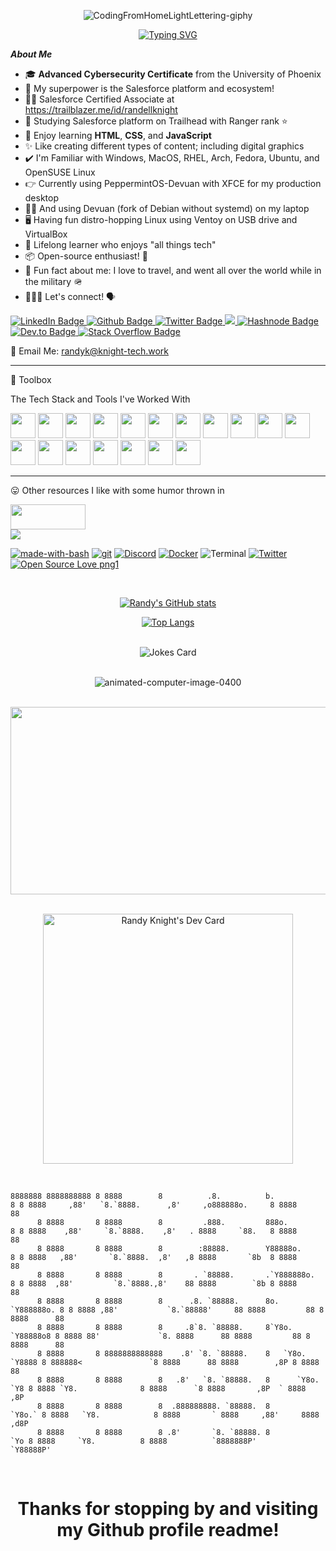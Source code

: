 <!DOCTYPE html>
<html>
<head>

<div align="center" height="350" width="440">

![CodingFromHomeLightLettering-giphy](https://user-images.githubusercontent.com/6032445/224421599-d4f64da8-398e-4130-a6d8-e68f22d27afc.gif)

</div>

<div align="center">

[![Typing SVG](https://readme-typing-svg.herokuapp.com?color=%2336BCF7&size=20&width=500&lines=Hello%2C+I'm+Randy+Knight+%F0%9F%91%8B+Welcome)](https://git.io/typing-svg)

</div>

</head>

<body>

***About Me***

- 🎓 **Advanced Cybersecurity Certificate** from the University of Phoenix
- 💪 My superpower is the Salesforce platform and ecosystem!
- 👨‍🎓 Salesforce Certified Associate at https://trailblazer.me/id/randellknight
- 📢 Studying Salesforce platform on Trailhead with Ranger rank ⭐️ 
- 👔 Enjoy learning **HTML**, **CSS**, and **JavaScript**
- ✨ Like creating different types of content; including digital graphics
- ✔️ I'm Familiar with Windows, MacOS, RHEL, Arch, Fedora, Ubuntu, and OpenSUSE Linux
- 👉 Currently using PeppermintOS-Devuan with XFCE for my production desktop
- 👌🏼 And using Devuan (fork of Debian without systemd) on my laptop
- 🖥️ Having fun distro-hopping Linux using Ventoy on USB drive and VirtualBox
- 🌱 Lifelong learner who enjoys "all things tech"
- 📦 Open-source enthusiast! 🎉
- 🌄 Fun fact about me: I love to travel, and went all over the world while in the military 🪖
- 👨🏻‍💻 Let's connect! 🗣

<div id="badges">

  <a href="https://www.linkedin.com/in/RandellKnight">
    <img src="https://img.shields.io/badge/LinkedIn-blue?style=for-the-badge&logo=linkedin&logoColor=white" alt="LinkedIn Badge"/>
  </a>

  <a href="https://github.com/RandellBrianKnight">
    <img src="https://img.shields.io/badge/GitHub-100000?style=for-the-badge&logo=github&logoColor=white" alt="Github Badge"/>
  </a>

  <a href="https://twitter.com/RandellBKnight">
    <img src="https://img.shields.io/badge/Twitter-blue?style=for-the-badge&logo=twitter&logoColor=white" alt="Twitter Badge"/>
  </a>

  <a href="https://www.reddit.com/r/KnightTechWork/">
    <img src="https://img.shields.io/badge/Reddit-FF4500?style=for-the-badge&logo=reddit&logoColor=white"/>
  </a>
  
  <a href="https://blog.knight-tech.work/">
    <img src="https://img.shields.io/badge/Hashnode-2962FF?style=for-the-badge&logo=hashnode&logoColor=white" alt="Hashnode Badge"/>
  </a>

  <a href="https://dev.to/randellbrianknight">
    <img src="https://img.shields.io/badge/dev.to-0A0A0A?style=for-the-badge&logo=dev.to&logoColor=white" alt="Dev.to Badge"/>
  </a>

  <a href="https://meta.stackoverflow.com/users/9393640/knight-tech">
    <img src="https://img.shields.io/badge/Stack_Overflow-FE7A16?style=for-the-badge&logo=stack-overflow&logoColor=white" alt="Stack Overflow Badge"/>
  </a>
  
  📧 Email Me: randyk@knight-tech.work
  
</div>
    
---

🧰 Toolbox

<p title="The Tech Stack and Tools I've Worked With">The Tech Stack and Tools I've Worked With</p>

<div id="html">

<link rel="stylesheet" href="https://cdn.jsdelivr.net/gh/devicons/devicon@v1.14.0/devicon.min.css">

<img src="https://cdn.jsdelivr.net/gh/devicons/devicon/icons/salesforce/salesforce-original.svg" width="40" height="40">
<img src="https://cdn.jsdelivr.net/gh/devicons/devicon/icons/canva/canva-original.svg" width="40" height="40">
<img src="https://cdn.jsdelivr.net/gh/devicons/devicon/icons/css3/css3-original-wordmark.svg" width="40" height="40">
<img src="https://cdn.jsdelivr.net/gh/devicons/devicon/icons/devicon/devicon-original-wordmark.svg" width="40" height="40">
<img src="https://cdn.jsdelivr.net/gh/devicons/devicon/icons/docker/docker-original-wordmark.svg" width="40" height="40">
<img src="https://cdn.jsdelivr.net/gh/devicons/devicon/icons/drupal/drupal-original.svg" width="40" height="40">
<img src="https://cdn.jsdelivr.net/gh/devicons/devicon/icons/firefox/firefox-original-wordmark.svg" width="40" height="40">
<img src="https://cdn.jsdelivr.net/gh/devicons/devicon/icons/gimp/gimp-original-wordmark.svg" width="40" height="40">
<img src="https://cdn.jsdelivr.net/gh/devicons/devicon/icons/git/git-original.svg" width="40" height="40">
<img src="https://cdn.jsdelivr.net/gh/devicons/devicon/icons/html5/html5-original.svg" width="40" height="40">
<img src="https://cdn.jsdelivr.net/gh/devicons/devicon/icons/inkscape/inkscape-original-wordmark.svg" width="40" height="40">
<img src="https://cdn.jsdelivr.net/gh/devicons/devicon/icons/javascript/javascript-original.svg" width="40" height="40">
<img src="https://cdn.jsdelivr.net/gh/devicons/devicon/icons/linkedin/linkedin-original.svg" width="40" height="40">
<img src="https://cdn.jsdelivr.net/gh/devicons/devicon/icons/linux/linux-original.svg" width="40" height="40">
<img src="https://cdn.jsdelivr.net/gh/devicons/devicon/icons/opensuse/opensuse-original.svg" width="40" height="40">          
<img src="https://cdn.jsdelivr.net/gh/devicons/devicon/icons/slack/slack-original.svg" width="40" height="40">
<img src="https://cdn.jsdelivr.net/gh/devicons/devicon/icons/twitter/twitter-original.svg" width="40" height="40">
<img src="https://cdn.jsdelivr.net/gh/devicons/devicon/icons/vscode/vscode-original-wordmark.svg" width="40" height="40">

</div>

---

<p title="Other resources I like with some humor thrown in">😛 Other resources I like with some humor thrown in</p>

<div id="html">

<img src="https://code-style-sloppy-gradient-badge-o5ln6ki4uk02.runkit.sh/" width="120" height="40">

</div>
  
<div id="html">

<img src="https://badgen.net/badge/devrant/ScroogeMacDuck?icon=devrant">

</div>

[![made-with-bash](https://img.shields.io/badge/Made%20with-Bash-1f425f.svg)](https://www.gnu.org/software/bash/)
[![git](https://badgen.net/badge/icon/git?icon=git&label)](https://git-scm.com)
[![Discord](https://badgen.net/badge/icon/discord?icon=discord&label)](https://https://discord.com/)
[![Docker](https://badgen.net/badge/icon/docker?icon=docker&label)](https://https://docker.com/)
![Terminal](https://badgen.net/badge/icon/terminal?icon=terminal&label)
[![Twitter](https://badgen.net/badge/icon/twitter?icon=twitter&label)](https://twitter.com)
[![Open Source Love png1](https://badges.frapsoft.com/os/v1/open-source.png?v=103)](https://github.com/ellerbrock/open-source-badges/)

<br>

<div align="center">

[![Randy's GitHub stats](https://github-readme-stats.vercel.app/api?username=RandellBrianKnight)](https://github.com/anuraghazra/github-readme-stats)

[![Top Langs](https://github-readme-stats.vercel.app/api/top-langs/?username=RandellBrianKnight)](https://github.com/anuraghazra/github-readme-stats)

</div>

<br>

<div id="html" align="center">

<!-- HTML -->
<img src="https://readme-jokes.vercel.app/api" alt="Jokes Card" />

</div>

<br>

<div align="center">

![animated-computer-image-0400](https://user-images.githubusercontent.com/6032445/224101882-131b3a1e-31c2-481d-9b87-14ed23d1aef5.gif)

</div>

<br>

<div align="center">

<img src="https://media.giphy.com/media/dWesBcTLavkZuG35MI/giphy.gif" width="600" height="300"/>

</div>

<br>

<div align="center">

<a href="https://app.daily.dev/RandyKnight"><img src="https://api.daily.dev/devcards/7ce33e4730d0494c9d97a4103881b999.png?r=ig4" width="400" alt="Randy Knight's Dev Card"/></a>

</div>

<br>

<div align="left">

```
8888888 8888888888 8 8888        8          .8.          b.             8 8 8888     ,88'   `8.`8888.      ,8'     ,o888888o.     8 8888      88 
      8 8888       8 8888        8         .888.         888o.          8 8 8888    ,88'     `8.`8888.    ,8'   . 8888     `88.   8 8888      88 
      8 8888       8 8888        8        :88888.        Y88888o.       8 8 8888   ,88'       `8.`8888.  ,8'   ,8 8888       `8b  8 8888      88 
      8 8888       8 8888        8       . `88888.       .`Y888888o.    8 8 8888  ,88'         `8.`8888.,8'    88 8888        `8b 8 8888      88 
      8 8888       8 8888        8      .8. `88888.      8o. `Y888888o. 8 8 8888 ,88'           `8.`88888'     88 8888         88 8 8888      88 
      8 8888       8 8888        8     .8`8. `88888.     8`Y8o. `Y88888o8 8 8888 88'             `8. 8888      88 8888         88 8 8888      88 
      8 8888       8 8888888888888    .8' `8. `88888.    8   `Y8o. `Y8888 8 888888<               `8 8888      88 8888        ,8P 8 8888      88 
      8 8888       8 8888        8   .8'   `8. `88888.   8      `Y8o. `Y8 8 8888 `Y8.              8 8888      `8 8888       ,8P  ` 8888     ,8P 
      8 8888       8 8888        8  .888888888. `88888.  8         `Y8o.` 8 8888   `Y8.            8 8888       ` 8888     ,88'     8888   ,d8P  
      8 8888       8 8888        8 .8'       `8. `88888. 8            `Yo 8 8888     `Y8.          8 8888          `8888888P'        `Y88888P' 
```
</div>    

<br>

<div align="center">
             
<p><h1>Thanks for stopping by and visiting my Github profile readme!</h1></p>

</div>
</body>
</html>
